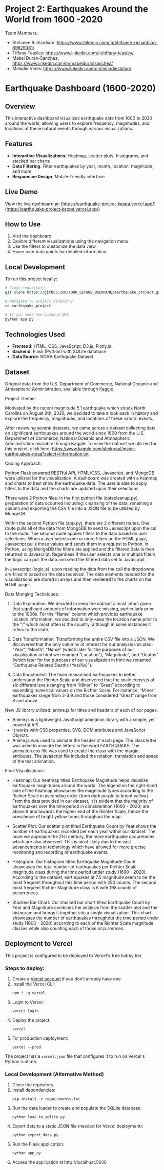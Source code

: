 # Project 2: Earthquakes Around the World from 1600 -2020

Team Members:

- Stefanee Richardson: https://www.linkedin.com/in/stefanee-richardson-69629061/
- Tiffany Teasley: https://www.linkedin.com/in/tiffany-teasley/
- Mabel Duran-Sanchez: https://www.linkedin.com/in/mabelduransanchez/
- Melodie Vines: https://www.linkedin.com/in/melodiestaton/

# Earthquake Dashboard (1600-2020)

## Overview
This interactive dashboard visualizes earthquake data from 1600 to 2020 around the world, allowing users to explore frequency, magnitudes, and locations of these natural events through various visualizations.

## Features
- **Interactive Visualizations**: Heatmap, scatter plots, histograms, and stacked bar charts
- **Data Filtering**: Filter earthquakes by year, month, location, magnitude, and more
- **Responsive Design**: Mobile-friendly interface

## Live Demo
View the live dashboard at: [https://earthquake-project-kappa.vercel.app/](https://earthquake-project-kappa.vercel.app/)

## How to Use
1. Visit the dashboard
2. Explore different visualizations using the navigation menu
3. Use the filters to customize the data view
4. Hover over data points for detailed information

## Local Development
To run this project locally:
```bash
# Clone repository
git clone https://github.com/YOUR_GITHUB_USERNAME/earthquake_project.git

# Navigate to project directory
cd earthquake_project

# If you need the backend API
python app.py
```

## Technologies Used
- **Frontend**: HTML, CSS, JavaScript, D3.js, Plotly.js
- **Backend**: Flask (Python) with SQLite database
- **Data Source**: NOAA Earthquake Dataset

## Dataset
Original data from the U.S. Department of Commerce, National Oceanic and Atmospheric Administration, available through [Kaggle](https://www.kaggle.com/shekpaul/major-earthquakes-noaa?select=Information.txt).

Project Theme:

Motivated by the recent magnitude 5.1 earthquake which struck North Carolina on August 9th, 2020, we decided to take a look back in history and explore the frequency, magnitudes, and locations of these natural events.

After reviewing several datasets, we came across a dataset collecting data on significant earthquakes around the world since 1600 from the U.S. Department of Commerce, National Oceanic and Atmospheric Administration available through Kaggle. To view the dataset we utilized for this project, click here: https://www.kaggle.com/shekpaul/major-earthquakes-noaa?select=Information.txt.

Coding Approach:

Python Flask powered RESTful API, HTML/CSS, Javascript, and MongoDB were utilized for the visualization. A dashboard was created with a heatmap and charts to best show the earthquake data. The user is able to apply filters to the data and the charts are updated upon their selections. 

There were 2 Python files. In the first python file (datacleanup.py), preparation of data occurred including: cleansing of the data, renaming a column and exporting the CSV file into a JSON file to be utilized by MongoDB. 

Within the second Python file (app.py), there are 2 different routes. One route pulls all of the data from MongoDB to send to Javascript upon the call to the route. The second route applies filters to the data based on user selections. When a user selects one or more filters on the HTML page, Javascript pulls those values and sends them in a request to Python. In Python, using MongoDB the filters are applied and the filtered data is then returned to Javascript. Regardless if the user selects one or multiple filters, the logic can pull the data and send the filtered data set to Javascript.

In Javascript (logic.js), upon reading the data from the call the dropdowns are filled in based on the data received. The data elements needed for the visualizations are stored in arrays and then rendered to the charts on the HTML page. 

Data Munging Techniques:

1. Data Exploration: We decided to keep the dataset almost intact given that significant amounts of information were missing, particularly prior to the 1900s. For the “Name” column which provides earthquake location information, we decided to only keep the location name prior to the “:” which most often is the country, although in some instances it refers to the state.

2. Data Transformation: Transforming the entire CSV file into a JSON. We discovered that the only columns of interest for our analysis included: “Year”, “Month”, “Name” (which later for the purposes of our visualization in html we renamed “Location”), “Magnitude”, and “Deaths” (which later for the purposes of our visualization in html we renamed “Earthquake Related Deaths (Yes/No)”).

3. Data Enrichment: The team researched earthquakes to better understand the Richter Scale and discovered that the scale consists of six different levels ranging from “Minor” to “Great” according to ascending numerical values on the Richter Scale. For instance, “Minor” earthquakes range from 3-3.9 and those considered “Great” range from 8 and above.

New JS library utilized: anime.js for titles and headers of each of our pages.
- Anime.js is a lightweight JavaScript animation library with a simple, yet powerful API.
- It works with CSS properties, SVG, DOM attributes and JavaScript Objects.
- Anime.js was used to animate the header of each page. The class letter was used to animate the letters in the word EARTHQUAKE. The animation.css file was used to create the class with the margin attributes. The javascript file included the rotation, translation and speed of the text animation.

Final Visualizations:

- Heatmap: Our heatmap titled Earthquake Magnitude helps visualize earthquake magnitudes around the world. The legend on the right-hand side of the heatmap showcases the magnitude types according to the Richter Scale in ascending order (from dark purple to bright yellow). From the data provided in our dataset, it is evident that the majority of earthquakes over the time period in consideration (1600 - 2020) are above 8 and towards the higher end of the Richter Scale, hence the prevalence of bright yellow tones throughout the map.

- Scatter Plot: Our scatter plot titled Earthquake Count by Year shows the number of earthquakes recorded per each year within our dataset. The more we approach the 21st century, the more earthquake occurrences which are also observed. This is most likely due to the vast advancements in technology which have allowed for more precise monitoring and recording of earthquake events.

- Histogram: Our histogram titled Earthquake Magnitude Count showcases the total number of earthquakes per Richter Scale magnitude class during the time period under study (1600 - 2020). According to the dataset, earthquakes at 7.5 magnitude seem to be the most frequent throughout this time period with 250 counts. The second most frequent Richter Magnitude class is 6 with 198 counts of occurrences.

- Stacked Bar Chart: Our stacked bar chart titled Earthquake Count by Year and Magnitude combines the analysis from the scatter plot and the histogram and brings it together into a single visualization. This chart showcases the number of earthquakes throughout the time period under study (1600 - 2020) according to each of the Richter Scale magnitude classes while also counting each of those occurrences.

## Deployment to Vercel

This project is configured to be deployed to Vercel's free hobby tier.

### Steps to deploy:

1. Create a [Vercel account](https://vercel.com/signup) if you don't already have one
2. Install the Vercel CLI:
   ```
   npm i -g vercel
   ```
3. Login to Vercel:
   ```
   vercel login
   ```
4. Deploy the project:
   ```
   vercel
   ```
5. For production deployment:
   ```
   vercel --prod
   ```

The project has a `vercel.json` file that configures it to run on Vercel's Python runtime.

### Local Development (Alternative Method)

1. Clone the repository
2. Install dependencies:
   ```
   pip install -r requirements.txt
   ```
3. Run the data loader to create and populate the SQLite database:
   ```
   python load_to_sqlite.py
   ```
4. Export data to a static JSON file (needed for Vercel deployment):
   ```
   python export_data.py
   ```
5. Run the Flask application:
   ```
   python app.py
   ```
6. Access the application at http://localhost:5000
